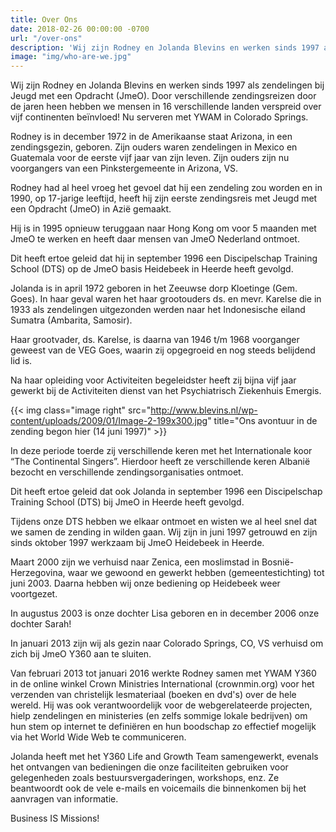 ```yaml
---
title: Over Ons
date: 2018-02-26 00:00:00 -0700
url: "/over-ons"
description: 'Wij zijn Rodney en Jolanda Blevins en werken sinds 1997 als zendelingen bij Jeugd met een Opdracht (JmeO). Door verschillende zendingsreizen door de jaren heen hebben we mensen in 16 verschillende landen verspreid over vijf continenten beïnvloed! Nu serveren met YWAM in Colorado Springs.'
image: "img/who-are-we.jpg"
---
```

Wij zijn Rodney en Jolanda Blevins en werken sinds 1997 als zendelingen bij Jeugd met een Opdracht (JmeO). Door verschillende zendingsreizen door de jaren heen hebben we mensen in 16 verschillende landen verspreid over vijf continenten beïnvloed! Nu serveren met YWAM in Colorado Springs.

Rodney is in december 1972 in de Amerikaanse staat Arizona, in een zendingsgezin, geboren. Zijn ouders waren zendelingen in Mexico en Guatemala voor de eerste vijf jaar van zijn leven. Zijn ouders zijn nu voorgangers van een Pinkstergemeente in Arizona, VS.

Rodney had al heel vroeg het gevoel dat hij een zendeling zou worden en in 1990, op 17-jarige leeftijd, heeft hij zijn eerste zendingsreis met Jeugd met een Opdracht (JmeO) in Azië gemaakt.

Hij is in 1995 opnieuw teruggaan naar Hong Kong om voor 5 maanden met JmeO te werken en heeft daar mensen van JmeO Nederland ontmoet.

Dit heeft ertoe geleid dat hij in september 1996 een Discipelschap Training School (DTS) op de JmeO basis Heidebeek in Heerde heeft gevolgd.

Jolanda is in april 1972 geboren in het Zeeuwse dorp Kloetinge (Gem. Goes). In haar geval waren het haar grootouders ds. en mevr. Karelse die in 1933 als zendelingen uitgezonden werden naar het Indonesische eiland Sumatra (Ambarita, Samosir).

Haar grootvader, ds. Karelse, is daarna van 1946 t/m 1968 voorganger geweest van de VEG Goes, waarin zij opgegroeid en nog steeds belijdend lid is.

Na haar opleiding voor Activiteiten begeleidster heeft zij bijna vijf jaar gewerkt bij de Activiteiten dienst van het Psychiatrisch Ziekenhuis Emergis.

{{< img class="image right" src="http://www.blevins.nl/wp-content/uploads/2009/01/Image-2-199x300.jpg" title="Ons avontuur in de zending begon hier (14 juni 1997)" >}}

In deze periode toerde zij verschillende keren met het Internationale koor “The Continental Singers”. Hierdoor heeft ze verschillende keren Albanië bezocht en verschillende zendingsorganisaties ontmoet.

Dit heeft ertoe geleid dat ook Jolanda in september 1996 een Discipelschap Training School (DTS) bij JmeO in Heerde heeft gevolgd.

Tijdens onze DTS hebben we elkaar ontmoet en wisten we al heel snel dat we samen de zending in wilden gaan. Wij zijn in juni 1997 getrouwd en zijn sinds oktober 1997 werkzaam bij JmeO Heidebeek in Heerde.

Maart 2000 zijn we verhuisd naar Zenica, een moslimstad in Bosnië-Herzegovina, waar we gewoond en gewerkt hebben (gemeentestichting) tot juni 2003. Daarna hebben wij onze bediening op Heidebeek weer voortgezet.

In augustus 2003 is onze dochter Lisa geboren en in december 2006 onze dochter Sarah!

In januari 2013 zijn wij als gezin naar Colorado Springs, CO, VS verhuisd om zich bij JmeO Y360 aan te sluiten.

Van februari 2013 tot januari 2016 werkte Rodney samen met YWAM Y360 in de online winkel Crown Ministries International (crownmin.org) voor het verzenden van christelijk lesmateriaal (boeken en dvd's) over de hele wereld. Hij was ook verantwoordelijk voor de webgerelateerde projecten, hielp zendelingen en ministeries (en zelfs sommige lokale bedrijven) om hun stem op internet te definiëren en hun boodschap zo effectief mogelijk via het World Wide Web te communiceren.

Jolanda heeft met het Y360 Life and Growth Team samengewerkt, evenals het ontvangen van bedieningen die onze faciliteiten gebruiken voor gelegenheden zoals bestuursvergaderingen, workshops, enz. Ze beantwoordt ook de vele e-mails en voicemails die binnenkomen bij het aanvragen van informatie.

Business IS Missions!
